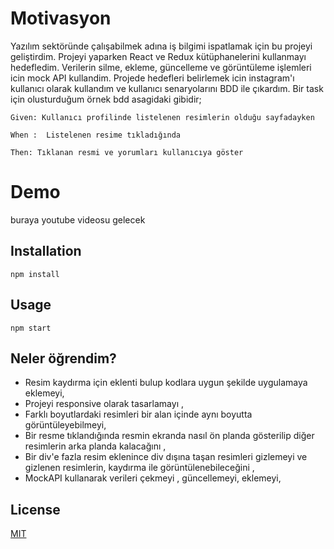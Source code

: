 # Motivasyon

 Yazılım sektöründe çalışabilmek adına iş bilgimi ispatlamak için bu projeyi geliştirdim.
Projeyi yaparken React ve Redux kütüphanelerini kullanmayı hedefledim. Verilerin silme, ekleme, güncelleme ve görüntüleme işlemleri icin mock API kullandim. 
Projede hedefleri belirlemek icin instagram'ı kullanıcı olarak kullandım ve kullanıcı senaryolarını BDD ile çıkardım.
Bir task için olusturduğum örnek bdd asagidaki gibidir;
```
Given: Kullanıcı profilinde listelenen resimlerin olduğu sayfadayken 

When :  Listelenen resime tıkladığında 

Then: Tıklanan resmi ve yorumları kullanıcıya göster
```
# Demo
 
buraya youtube videosu gelecek

## Installation
```
npm install
```
## Usage
```
npm start
```

## Neler öğrendim?

- Resim kaydırma için eklenti bulup kodlara uygun şekilde uygulamaya eklemeyi, 
- Projeyi responsive olarak tasarlamayı ,
- Farklı boyutlardaki resimleri bir alan içinde aynı boyutta görüntüleyebilmeyi,
- Bir resme tıklandığında resmin ekranda nasıl ön planda gösterilip diğer resimlerin arka planda kalacağını ,
- Bir div'e fazla resim eklenince div dışına taşan resimleri gizlemeyi ve gizlenen resimlerin, kaydırma ile görüntülenebileceğini ,
- MockAPI kullanarak verileri çekmeyi , güncellemeyi, eklemeyi,



## License
[MIT](https://choosealicense.com/licenses/mit/)
